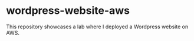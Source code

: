 # wordpress-website-aws
This repository showcases a lab where I deployed a Wordpress website on AWS.
